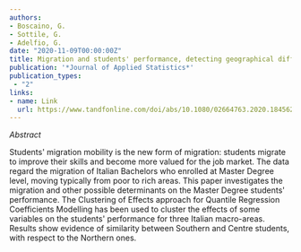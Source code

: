 ```yaml
---
authors:
- Boscaino, G.
- Sottile, G.
- Adelfio, G.
date: "2020-11-09T00:00:00Z"
title: Migration and students' performance, detecting geographical differences following a curves clustering approach
publication: '*Journal of Applied Statistics*'  
publication_types:
 - "2"
links:
- name: Link
  url: https://www.tandfonline.com/doi/abs/10.1080/02664763.2020.1845624
---
```


*Abstract*

Students' migration mobility is the new form of migration: students migrate to improve their skills and become more valued for the job market. The data regard the migration of Italian Bachelors who enrolled at Master Degree level, moving typically from poor to rich areas. This paper investigates the migration and other possible determinants on the Master Degree students' performance. The Clustering of Effects approach for Quantile Regression Coefficients Modelling has been used to cluster the effects of some variables on the students' performance for three Italian macro-areas. Results show evidence of similarity between Southern and Centre students, with respect to the Northern ones.
